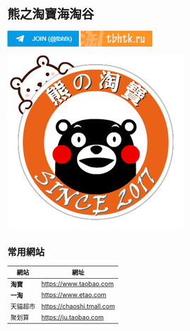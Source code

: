 # 熊之淘寶海淘谷

[![N|Solid](button.png)](https://t.me/tbhtk "Join Telegram Group")
[![N|Solid](button2.png)](https://t.me/tbhtk "Visit Website")

![熊之淘寶海淘谷](icon.png "熊之淘寶海淘谷")



## 常用網站

| 網站 | 網址 |
| ------ | ------ |
| **淘寶** | https://www.taobao.com |
| **一淘** | https://www.etao.com |
| 天貓超巿 | https://chaoshi.tmall.com |
| 聚划算 | https://ju.taobao.com | 